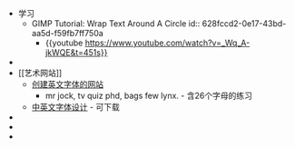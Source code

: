- 学习
	- GIMP Tutorial: Wrap Text Around A Circle
	  id:: 628fccd2-0e17-43bd-aa5d-f59fb7ff750a
		- {{youtube https://www.youtube.com/watch?v=_Wq_A-jkWQE&t=451s}}
-
- [[艺术网站]]
	- [创建英文字体的网站](https://beizhedenglong.github.io/weird-fonts/)
		- mr jock, tv quiz phd, bags few lynx. - 含26个字母的练习
	- [中英文字体设计](https://www.fonts.net.cn/) - 可下载
-
-
-